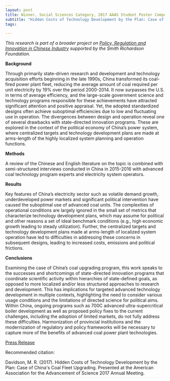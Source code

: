 ```yaml
---
layout: post
title: Winner, Social Sciences Category, 2017 AAAS Student Poster Competition
subtitle: "Hidden Costs of Technology Development by the Plan: Case of China's Coal Fleet Upgrading"
tags:

---
```


*This research is part of a broader project on [Policy, Regulation and Innovation in Chinese Industry](http://www.engineering.pitt.edu/Sub-Sites/Centers/CIS/_Content/Projects/Policy,-Regulation-and-Innovation-in-Chinese-Industry/) supported by the Smith Richardson Foundation.*

**Background**

Through primarily state-driven research and development and technology acquisition efforts beginning in the late 1990s, China transformed its coal-fired power plant fleet, reducing the average amount of coal required per unit electricity by 19% over the period 2000-2014. It now surpasses the U.S. in terms of average efficiency, and the large-scale government science and technology programs responsible for these achievements have attracted significant attention and positive appraisal. Yet, the adopted standardized designs often achieve suboptimal efficiencies due to low and fluctuating use in operation. The divergences between design and operation reveal one of several drawbacks with state-directed innovation programs. These are explored in the context of the political economy of China’s power system, where centralized targets and technology development plans are made at arms-length of the highly localized system planning and operation functions.

**Methods**

A review of the Chinese and English literature on the topic is combined with semi-structured interviews conducted in China in 2015-2016 with advanced coal technology program experts and electricity system operators.

**Results**

Key features of China’s electricity sector such as volatile demand growth, underdeveloped power markets and significant political intervention have caused the suboptimal use of advanced coal units. The complexities of operational conditions are largely ignored in the small set of metrics that characterize technology development plans, which may assume for political and other reasons a set of ideal benchmark conditions (e.g., high economic growth leading to steady utilization). Further, the centralized targets and technology development plans made at arms-length of localized system operation have led to difficulties in addressing these concerns in subsequent designs, leading to increased costs, emissions and political frictions.

**Conclusions**

Examining the case of China’s coal upgrading program, this work speaks to the successes and shortcomings of state-directed innovation programs that coordinate scientific activity within hierarchies of state-defined goals, as opposed to more localized and/or less structured approaches to research and development. This has implications for targeted advanced technology development in multiple contexts, highlighting the need to consider various usage conditions and the limitations of directed science for political aims. Within China, ongoing programs such as 700C advanced ultra-supercritical boiler development as well as proposed policy fixes to the current challenges, including the adoption of limited markets, do not fully address these difficulties. Harmonization of provincial institutions and the modernization of regulatory and policy frameworks will be necessary to capture more of the benefits of advanced coal power plant technologies.

[Press Release](https://globalchange.mit.edu/news-media/jp-news-outreach/michael-davidson-scores-winning-poster-social-sciences-category-2017)

Recommended citation:

Davidson, M. R. (2017). Hidden Costs of Technology Development by the Plan: Case of China's Coal Fleet Upgrading. Presented at the American Association for the Advancement of Science 2017 Annual Meeting.
